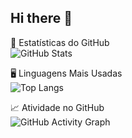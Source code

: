 ## Hi there 👋

<!--
**Bozelli9/Bozelli9** is a ✨ _special_ ✨ repository because its `README.md` (this file) appears on your GitHub profile.
-->

🚀 Estatísticas do GitHub  
![GitHub Stats](https://github-readme-stats.vercel.app/api?username=Bozelli9&show_icons=true&count_private=true&hide=prs&theme=radical)

🖥️ Linguagens Mais Usadas  
![Top Langs](https://github-readme-stats.vercel.app/api/top-langs/?username=Bozelli9&layout=compact)

📈 Atividade no GitHub  
![GitHub Activity Graph](https://activity-graph.herokuapp.com/graph?username=Bozelli9&theme=github)

